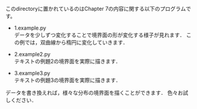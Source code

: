 このdirectoryに置かれているのはChapter 7の内容に関する以下のプログラムです。

- 1.example.py		
	データを少しずつ変化することで境界面の形が変化する様子が見れます．
	この例では，双曲線から楕円に変化していきます．

- 2.example2.py		
	テキストの例題2の境界面を実際に描きます．

- 3.example3.py		
	テキストの例題3の境界面を実際に描きます．

データを書き換えれば，様々な分布の境界面を描くことができます．
色々お試しください．
